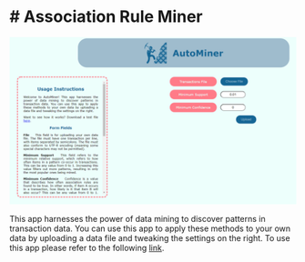 # # Association Rule Miner

![Association rule miner](https://github.com/mkhorasani/Online_Association_Minining/blob/master/Association%20rule%20miner.PNG?raw=true)

This app harnesses the power of data mining to discover patterns in transaction data. You can use this app to apply these methods to your own data by uploading a data file and tweaking the settings on the right. To use this app please refer to the following [link](https://mhmmdkh2.pythonanywhere.com/).
